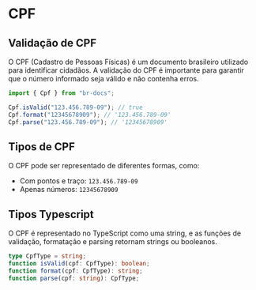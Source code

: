 # CPF

## Validação de CPF

O CPF (Cadastro de Pessoas Físicas) é um documento brasileiro utilizado para identificar cidadãos. A validação do CPF é importante para garantir que o número informado seja válido e não contenha erros.

```typescript
import { Cpf } from "br-docs";

Cpf.isValid("123.456.789-09"); // true
Cpf.format("12345678909"); // '123.456.789-09'
Cpf.parse("123.456.789-09"); // '12345678909'
```

## Tipos de CPF

O CPF pode ser representado de diferentes formas, como:

- Com pontos e traço: `123.456.789-09`
- Apenas números: `12345678909`

## Tipos Typescript

O CPF é representado no TypeScript como uma string, e as funções de validação, formatação e parsing retornam strings ou booleanos.

```typescript
type CpfType = string;
function isValid(cpf: CpfType): boolean;
function format(cpf: CpfType): string;
function parse(cpf: string): CpfType;
```
